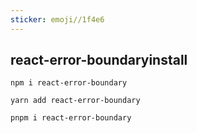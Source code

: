 ```yaml
---
sticker: emoji//1f4e6
---
```

## react-error-boundaryinstall
```shell
npm i react-error-boundary
```

```shell
yarn add react-error-boundary
```

```shell
pnpm i react-error-boundary
